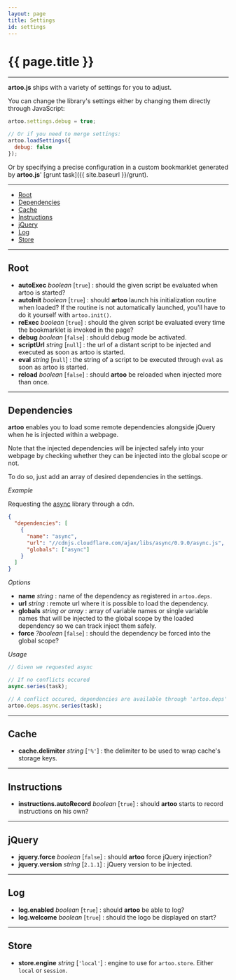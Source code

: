 ```yaml
---
layout: page
title: Settings
id: settings
---
```


# {{ page.title }}

---

**artoo.js** ships with a variety of settings for you to adjust.

You can change the library's settings either by changing them directly through JavaScript:

```js
artoo.settings.debug = true;

// Or if you need to merge settings:
artoo.loadSettings({
  debug: false
});
```

Or by specifying a precise configuration in a custom bookmarklet generated by **artoo.js**' [grunt task]({{ site.baseurl }}/grunt).

---

* [Root](#root)
* [Dependencies](#dependencies)
* [Cache](#cache)
* [Instructions](#instructions)
* [jQuery](#jquery)
* [Log](#log)
* [Store](#store)

---

<h2 id="root">Root</h2>

* **autoExec** *boolean* [`true`] : should the given script be evaluated when artoo is started?
* **autoInit** *boolean* [`true`] : should **artoo** launch his initialization routine when loaded? If the routine is not automatically launched, you'll have to do it yourself with `artoo.init()`.
* **reExec** *boolean* [`true`] : should the given script be evaluated every time the bookmarklet is invoked in the page?
* **debug** *boolean* [`false`] : should debug mode be activated.
* **scriptUrl** *string* [`null`] : the url of a distant script to be injected and executed as soon as artoo is started.
* **eval** *string* [`null`] : the string of a script to be executed through `eval` as soon as artoo is started.
* **reload** *boolean* [`false`] : should **artoo** be reloaded when injected more than once.

---

<h2 id="dependencies">Dependencies</h2>

**artoo** enables you to load some remote dependencies alongside jQuery when he is injected within a webpage.

Note that the injected dependencies will be injected safely into your webpage by checking whether they can be injected into the global scope or not.

To do so, just add an array of desired dependencies in the settings.

*Example*

Requesting the [async](https://github.com/caolan/async) library through a cdn.

```json
{
  "dependencies": [
    {
      "name": "async",
      "url": "//cdnjs.cloudflare.com/ajax/libs/async/0.9.0/async.js",
      "globals": ["async"]
    }
  ]
}
```
*Options*

* **name** *string* : name of the dependency as registered in `artoo.deps`.
* **url** *string* : remote url where it is possible to load the dependency.
* **globals** *string or array* : array of variable names or single variable names that will be injected to the global scope by the loaded dependency so we can track inject them safely.
* **force** *?boolean* [`false`] : should the dependency be forced into the global scope?

*Usage*

```js
// Given we requested async

// If no conflicts occured
async.series(task);

// A conflict occured, dependencies are available through 'artoo.deps'
artoo.deps.async.series(task);
```

---

<h2 id="cache">Cache</h2>

* **cache.delimiter** *string* [`'%'`] : the delimiter to be used to wrap cache's storage keys.

---

<h2 id="instructions">Instructions</h2>

* **instructions.autoRecord** *boolean* [`true`] : should **artoo** starts to record instructions on his own?

---

<h2 id="jquery">jQuery</h2>

* **jquery.force** *boolean* [`false`] : should **artoo** force jQuery injection?
* **jquery.version** *string* [`2.1.1`] : jQuery version to be injected.

---

<h2 id="log">Log</h2>

* **log.enabled** *boolean* [`true`] : should **artoo** be able to log?
* **log.welcome** *boolean* [`true`] : should the logo be displayed on start?

---

<h2 id="store">Store</h2>

* **store.engine** *string* [`'local'`] : engine to use for `artoo.store`. Either `local` or `session`.
